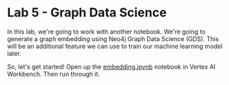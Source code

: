 # Lab 5 - Graph Data Science
In this lab, we're going to work with another notebook.  We're going to generate a graph embedding using Neo4j Graph Data Science (GDS).  This will be an additional feature we can use to train our machine learning model later.

So, let's get started!  Open up the [embedding.ipynb](embedding.ipynb) notebook in Vertex AI Workbench.  Then run through it.
